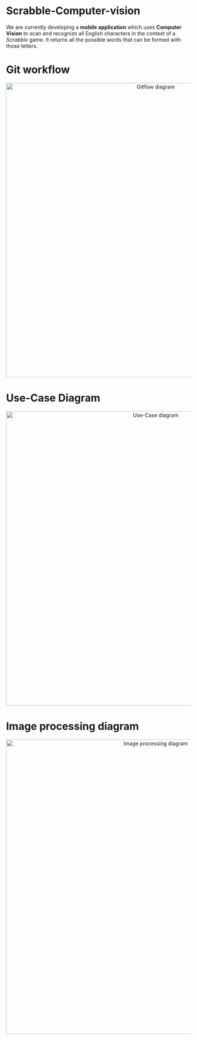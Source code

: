 # Scrabble-Computer-vision

We are currently developing a **mobile application** which uses **Computer Vision** to scan and recognize all English characters in the context of a *Scrabble* game. It returns all the possible words that can be formed with those letters.

<h1>Git workflow</h1>

<p align="center">
  <img width="800" src="https://i.imgur.com/8LAmASZ.jpg" alt="Gitflow diagram">
</p>

<h1>Use-Case Diagram</h1>
<p align="center">
  <img width="800" src="https://i.imgur.com/b2kUlL2.png" alt="Use-Case diagram">
</p>

<h1>Image processing diagram</h1>
<p align="center">
  <img width="800" src="https://i.imgur.com/HmJ33Mt.jpg" alt="Image processing diagram">
</p>

